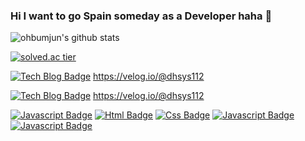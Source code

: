 ### Hi I want to go Spain someday as a Developer haha 👋

<!--
**ohbumjun/ohbumjun** is a ✨ _special_ ✨ repository because its `README.md` (this file) appears on your GitHub profile.

Here are some ideas to get you started:

- 🔭 I’m currently working on ...
- 🌱 I’m currently learning ...
- 👯 I’m looking to collaborate on ...
- 🤔 I’m looking for help with ...
- 💬 Ask me about ...
- 📫 How to reach me: ...
- 😄 Pronouns: ...
- ⚡ Fun fact: ...
-->

![ohbumjun's github stats](https://github-readme-stats.vercel.app/api?username=ohbumjun&show_icons=true)

[![solved.ac tier](http://mazassumnida.wtf/api/generate_badge?boj=dhsys112)](https://solved.ac/dhsys112)

[![Tech Blog Badge](http://img.shields.io/badge/-Tech%20blog-black?style=flat-square&logo=github&link=https://zzsza.github.io/)](https://velog.io/@dhsys112)
https://velog.io/@dhsys112
<br/>

[![Tech Blog Badge](http://img.shields.io/badge/-Tech%20blog-blue?style=flat-square&logo=github&link=https://zzsza.github.io/)](https://velog.io/@dhsys112)
https://velog.io/@dhsys112
<br/>

[![Javascript Badge](https://img.shields.io/badge/Javascript-yellow?style=flat-square&logo=javascript&link=https://www.youtube.com/c/kyleschool)](https://www.youtube.com/c/kyleschool)
[![Html Badge](https://img.shields.io/badge/Html5-yellow?style=flat-square&logo=Html5&link=https://www.youtube.com/c/kyleschool)](https://www.youtube.com/c/kyleschool)
[![Css Badge](https://img.shields.io/badge/Css-yellow?style=flat-square&logo=Css&link=https://www.youtube.com/c/kyleschool)](https://www.youtube.com/c/kyleschool)
[![Javascript Badge](https://img.shields.io/badge/Javascript-yellow?style=flat-square&logo=javascript&link=https://www.youtube.com/c/kyleschool)](https://www.youtube.com/c/kyleschool)
[![Javascript Badge](https://img.shields.io/badge/Javascript-yellow?style=flat-square&logo=javascript&link=https://www.youtube.com/c/kyleschool)](https://www.youtube.com/c/kyleschool)

